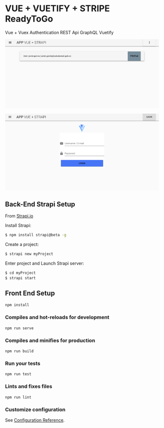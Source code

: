# VUE + VUETIFY + STRIPE ReadyToGo

Vue + Vuex
Authentication
REST Api 
GraphQL 
Vuetify

![Alt text](src/assets/screen1.png?raw=true "Screen1")

![Alt text](src/assets/screen2.png?raw=true "Screen2")

## Back-End Strapi Setup

From [Strapi.io](https://strapi.io/getting-started)

Install Strapi:
```bash
$ npm install strapi@beta -g
```

Create a project:
```bash
$ strapi new myProject
```

Enter project and Launch Strapi server:
```bash
$ cd myProject
$ strapi start
```

## Front End Setup
```
npm install
```

### Compiles and hot-reloads for development
```
npm run serve
```

### Compiles and minifies for production
```
npm run build
```

### Run your tests
```
npm run test
```

### Lints and fixes files
```
npm run lint
```

### Customize configuration
See [Configuration Reference](https://cli.vuejs.org/config/).